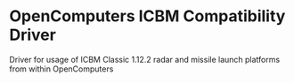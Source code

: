 # OpenComputers ICBM Compatibility Driver
Driver for usage of ICBM Classic 1.12.2 radar and missile launch platforms from within OpenComputers

